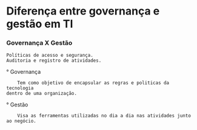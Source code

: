 # Diferença entre governança e gestão em TI
### Governança X Gestão

````
Políticas de acesso e segurança.
Auditoria e registro de atividades.
````

° Governança
````
    Tem como objetivo de encapsular as regras e politicas da tecnologia 
dentro de uma organização.
````
° Gestão
````
    Visa as ferramentas utilizadas no dia a dia nas atividades junto ao negócio.
````

